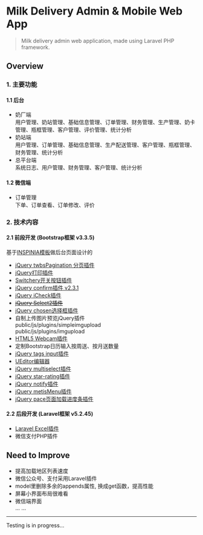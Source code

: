 Milk Delivery Admin & Mobile Web App
======

> Milk delivery admin web application, made using Laravel PHP framework.

## Overview

### 1. 主要功能
#### 1.1 后台  
- 奶厂端  
用户管理、奶站管理、基础信息管理、订单管理、财务管理、生产管理、奶卡管理、瓶框管理、客户管理、评价管理、统计分析  
- 奶站端  
用户管理、订单管理、基础信息管理、生产配送管理、客户管理、瓶框管理、财务管理、统计分析  
- 总平台端  
系统日志、用户管理、财务管理、客户管理、统计分析  

#### 1.2 微信端  
- 订单管理  
下单、订单查看、订单修改、评价

### 2. 技术内容
#### 2.1 前段开发 (Bootstrap框架 v3.3.5) 
基于[INSPINIA模板](http://www.snschina.com/archives/2484)做后台页面设计的  

- [jQuery twbsPagination 分页插件](https://github.com/esimakin/twbs-pagination)  
- [jQuery打印插件](https://github.com/DoersGuild/jQuery.print)
- [Switchery开关按钮插件](https://github.com/abpetkov/switchery)
- [jQuery confirm插件 v2.3.1](https://github.com/craftpip/jquery-confirm)
- [jQuery iCheck插件](https://github.com/fronteed/iCheck)
- <strike>[jQuery Select2插件](https://github.com/select2/select2)</strike>
- [jQuery chosen选择框插件](https://github.com/harvesthq/chosen)
- 自制上传图片预览jQuery插件  
public/js/plugins/simpleimgupload  
public/js/plugins/imgupload
- [HTML5 Webcam插件](https://github.com/jhuckaby/webcamjs)
- 定制Bootstrap日历输入按周送、按月送数量
- [jQuery tags input插件](https://github.com/bootstrap-tagsinput/bootstrap-tagsinput)
- [UEditor编辑器](https://github.com/fex-team/ueditor)
- [jQuery multiselect插件](https://github.com/crlcu/multiselect)
- [jQuery star-rating插件](https://github.com/kartik-v/bootstrap-star-rating)
- [jQuery notify插件](https://github.com/jpillora/notifyjs)
- [jQuery metisMenu插件](https://github.com/onokumus/metisMenu)
- [jQuery pace页面加载进度条插件](https://github.com/HubSpot/pace)


#### 2.2 后段开发 (Laravel框架 v5.2.45) 

- [Laravel Excel插件](https://github.com/Maatwebsite/Laravel-Excel)
- 微信支付PHP插件
  
## Need to Improve  
- 提高加载地区列表速度
- 微信公众号、支付采用Laravel插件  
- model里删除多余的appends属性, 换成get函数，提高性能
- 屏幕小界面布局很难看
- 微信端界面  
... ...

------
Testing is in progress...